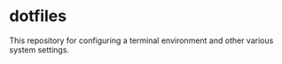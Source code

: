 # dotfiles
This repository for configuring a terminal environment and other various system settings.
